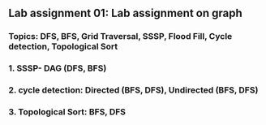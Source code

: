 

## Lab assignment 01: Lab assignment on graph 
### Topics: DFS, BFS, Grid Traversal, SSSP, Flood Fill, Cycle detection, Topological Sort
### 1. SSSP- DAG (DFS, BFS)
### 2. cycle detection: Directed (BFS, DFS), Undirected (BFS, DFS)
### 3. Topological Sort: BFS, DFS
